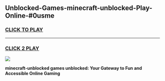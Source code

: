 
## Unblocked-Games-minecraft-unblocked-Play-Online-#0usme
<h3>
<a href="https://premium.freeplayer.one?title=minecraft-unblocked&ref=27F">CLICK TO PLAY</a></h3>
<hr>

<h3>
<a href="https://premium.freeplayer.one?title=minecraft-unblocked&ref=27F">CLICK 2 PLAY</a>
  
</h3>

<a href="https://premium.freeplayer.one?title=minecraft-unblocked&ref=27F"><img src="https://clearcache.store/games.png"></a>


**minecraft-unblocked games unblocked: Your Gateway to Fun and Accessible Online Gaming**
